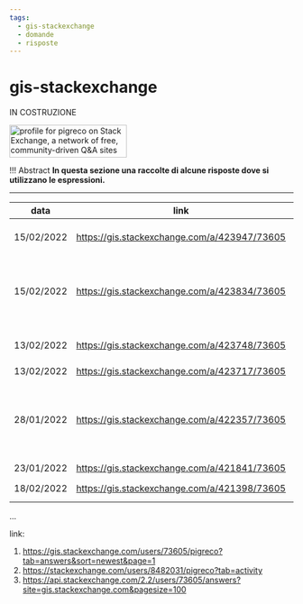```yaml
---
tags:
  - gis-stackexchange
  - domande
  - risposte
---
```


# gis-stackexchange

IN COSTRUZIONE

<a href="https://stackexchange.com/users/8482031/pigreco"><img src="https://stackexchange.com/users/flair/8482031.png" width="208" height="58" alt="profile for pigreco on Stack Exchange, a network of free, community-driven Q&amp;A sites" title="profile for pigreco on Stack Exchange, a network of free, community-driven Q&amp;A sites" /></a>

!!! Abstract
    **In questa sezione una raccolte di alcune risposte dove si utilizzano le espressioni.**

---
 
data       | link                                           | espressioni
-----------|------------------------------------------------|----------------------------------------------------------------------------------------------
15/02/2022 | <https://gis.stackexchange.com/a/423947/73605> | with_variable, maximum, minimum
15/02/2022 | <https://gis.stackexchange.com/a/423834/73605> | array_foreach, generate_series, num_geometries, round, area, geometry_n, $geometry
13/02/2022 | <https://gis.stackexchange.com/a/423748/73605> | geom_from_wkt, geom_to_wkt, $geometry
13/02/2022 | <https://gis.stackexchange.com/a/423717/73605> | regexp_replace
28/01/2022 | <https://gis.stackexchange.com/a/422357/73605> | array_to_string, with_variable, aggregate, intersects, array_foreach, array_distinct, @parent
23/01/2022 | <https://gis.stackexchange.com/a/421841/73605> | CASE
18/02/2022 | <https://gis.stackexchange.com/a/421398/73605> | funzione personalizzata
...


link: 

1. <https://gis.stackexchange.com/users/73605/pigreco?tab=answers&sort=newest&page=1>
2. <https://stackexchange.com/users/8482031/pigreco?tab=activity>
3. <https://api.stackexchange.com/2.2/users/73605/answers?site=gis.stackexchange.com&pagesize=100>
